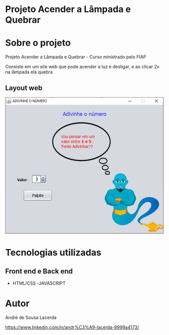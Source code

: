 # Projeto Acender a Lâmpada e Quebrar


# Sobre o projeto

Projeto Acender a Lâmpada e Quebrar - Curso ministrado pelo FIAP

Consiste em um site web que pode acender a luz e desligar, e ao clicar 2x na lâmpada ela quebra

## Layout web
![Web 1](https://github.com/aslac2020/imagespublicacao/blob/main/assets/images/Sites/Java.PNG)


# Tecnologias utilizadas

## Front end e Back end
- HTML/CSS
-JAVASCRIPT

# Autor

André de Sousa Lacerda

https://www.linkedin.com/in/andr%C3%A9-lacerda-9999a4173/
